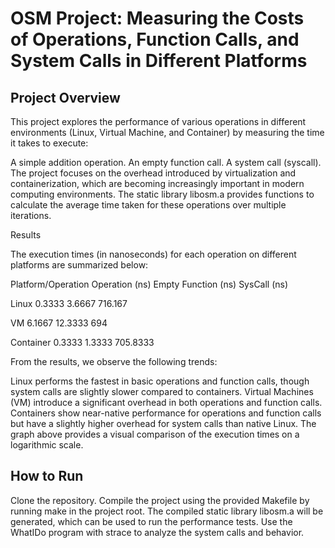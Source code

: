 # OSM Project: Measuring the Costs of Operations, Function Calls, and System Calls in Different Platforms
## Project Overview
This project explores the performance of various operations in different environments (Linux, Virtual Machine, and Container) by measuring the time it takes to execute:

A simple addition operation.
An empty function call.
A system call (syscall).
The project focuses on the overhead introduced by virtualization and containerization, which are becoming increasingly important in modern computing environments. The static library libosm.a provides functions to calculate the average time taken for these operations over multiple iterations.

Results

The execution times (in nanoseconds) for each operation on different platforms are summarized below:

Platform/Operation	Operation (ns)	Empty Function (ns)	SysCall (ns)

Linux	0.3333	3.6667	716.167

VM	6.1667	12.3333	694

Container	0.3333	1.3333	705.8333

From the results, we observe the following trends:

Linux performs the fastest in basic operations and function calls, though system calls are slightly slower compared to containers.
Virtual Machines (VM) introduce a significant overhead in both operations and function calls.
Containers show near-native performance for operations and function calls but have a slightly higher overhead for system calls than native Linux.
The graph above provides a visual comparison of the execution times on a logarithmic scale.

## How to Run
Clone the repository.
Compile the project using the provided Makefile by running make in the project root.
The compiled static library libosm.a will be generated, which can be used to run the performance tests.
Use the WhatIDo program with strace to analyze the system calls and behavior.

